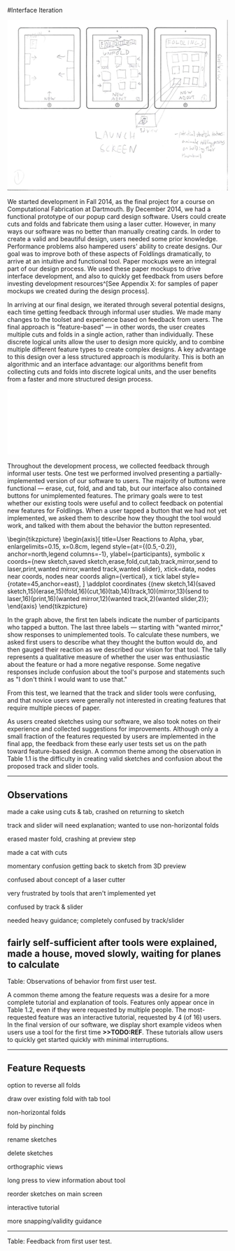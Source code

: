 #Interface Iteration

![Initial mockups showing cards for saved sketches on the main screen.](figures/90_Appendix_UI_Mockups/001.png)

We started development in Fall 2014, as the final project for a course on Computational Fabrication at Dartmouth.  By December 2014, we had a functional prototype of our popup card design software.  Users could create cuts and folds and fabricate them using a laser cutter.  However, in many ways our software was no better than manually creating cards.  In order to create a valid and beautiful design, users needed some prior knowledge.  Performance problems also hampered users' ability to create designs.  Our goal was to improve both of these aspects of Foldlings dramatically, to arrive at an intuitive and functional tool.  Paper mockups were an integral part of our design process. We used these paper mockups to drive interface development, and also to quickly get feedback from users before investing development resources^[See Appendix X: for samples of paper mockups we created during the design process].

In arriving at our final design, we iterated through several potential designs, each time getting feedback through informal user studies.  We made many changes to the toolset and experience based on feedback from users.  The final approach is "feature-based" — in other words, the user creates multiple cuts and folds in a single action, rather than individually.  These discrete logical units allow the user to design more quickly, and to combine multiple different feature types to create complex designs.  A key advantage to this design over a less structured approach is modularity.  This is both an algorithmic and an interface advantage: our algorithms benefit from collecting cuts and folds into discrete logical units, and the user benefits from a faster and more structured design process.

![Left: drawing interface as of December 2014.  Right: drawing interface as of August 2015.](figures/31_UI_Interface_Iteration/beforeafterinface.pdf)

Throughout the development process, we collected feedback through informal user tests.  One test we performed involved presenting a partially-implemented version of our software to users.  The majority of buttons were functional — erase, cut, fold, and and tab, but our interface also contained buttons for unimplemented features.  The primary goals were to test whether our existing tools were useful and to collect feedback on potential new features for Foldlings.  When a user tapped a button that we had not yet implemented, we asked them to describe how they thought the tool would work, and talked with them about the behavior the button represented.  

\begin{tikzpicture}
  \begin{axis}[
    title=User Reactions to Alpha,
    ybar,
    enlargelimits=0.15,
    x=0.8cm,
    legend style={at={(0.5,-0.2)},
      anchor=north,legend columns=-1},
    ylabel={participants},
    symbolic x coords={new sketch,saved sketch,erase,fold,cut,tab,track,mirror,send to laser,print,wanted mirror,wanted track,wanted slider},
    xtick=data,
    nodes near coords, 
	nodes near coords align={vertical},
    x tick label style={rotate=45,anchor=east},
    ]
    \addplot coordinates {(new sketch,14)(saved sketch,15)(erase,15)(fold,16)(cut,16)(tab,14)(track,10)(mirror,13)(send to laser,16)(print,16)(wanted mirror,12)(wanted track,2)(wanted slider,2)};
  \end{axis}
\end{tikzpicture}

  In the graph above, the first ten labels indicate the number of participants who tapped a button.  The last three labels — starting with "wanted mirror," show responses to unimplemented tools.  To calculate these numbers, we asked first users to describe what they thought the button would do, and then gauged their reaction as we described our vision for that tool.  The tally represents a qualitative measure of whether the user was enthusiastic about the feature or had a more negative response.  Some negative responses include confusion about the tool's purpose and statements such as "I don't think I would want to use that." 
    
From this test, we learned that the track and slider tools were confusing, and that novice users were generally not interested in creating features that require multiple pieces of paper.  
 
 
As users created sketches using our software, we also took notes on their experience and collected suggestions for improvements.  Although only a small fraction of the features requested by users are implemented in the final app, the feedback from these early user tests set us on the path toward feature-based design.  A common theme among the observation in Table 1.1 is the difficulty in creating valid sketches and confusion about the proposed track and slider tools.

-------------------------------------------------------------
Observations
-------------------------------------------------------------
made a cake using cuts & tab, crashed on returning to sketch

track and slider will need explanation; wanted to use non-horizontal folds

erased master fold, crashing at preview step

made a cat with cuts

momentary confusion getting back to sketch from 3D preview

confused about concept of a laser cutter

very frustrated by tools that aren't implemented yet

confused by track & slider

needed heavy guidance; completely confused by track/slider

fairly self-sufficient after tools were explained, made a house, moved slowly, waiting for planes to calculate
-------------------------------------------------------------
Table:  Observations of behavior from first user test.

A common theme among the feature requests was a desire for a more complete tutorial and explanation of tools.  Features only appear once in Table 1.2, even if they were requested by multiple people.  The most-requested feature was an interactive tutorial, requested by 4 (of 16) users.  In the final version of our software, we display short example videos when users use a tool for the first time **>>TODO:REF**.  These tutorials allow users to quickly get started quickly with minimal interruptions.

-------------------------------------------------------------
Feature Requests
-------------------------------------------------------------
option to reverse all folds

draw over existing fold with tab tool

non-horizontal folds

fold by pinching

rename sketches

delete sketches

orthographic views

long press to view information about tool

reorder sketches on main screen

interactive tutorial

more snapping/validity guidance

-------------------------------------------------------------
Table:  Feedback from first user test.
